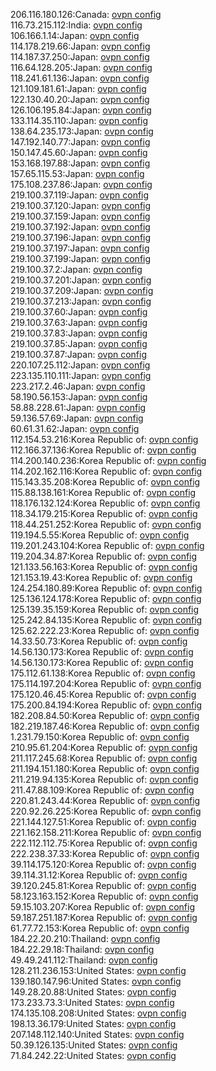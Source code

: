 206.116.180.126:Canada: [ovpn config](vpn/206_116_180_126.ovpn)  
116.73.215.112:India: [ovpn config](vpn/116_73_215_112.ovpn)  
106.166.1.14:Japan: [ovpn config](vpn/106_166_1_14.ovpn)  
114.178.219.66:Japan: [ovpn config](vpn/114_178_219_66.ovpn)  
114.187.37.250:Japan: [ovpn config](vpn/114_187_37_250.ovpn)  
116.64.128.205:Japan: [ovpn config](vpn/116_64_128_205.ovpn)  
118.241.61.136:Japan: [ovpn config](vpn/118_241_61_136.ovpn)  
121.109.181.61:Japan: [ovpn config](vpn/121_109_181_61.ovpn)  
122.130.40.20:Japan: [ovpn config](vpn/122_130_40_20.ovpn)  
126.106.195.84:Japan: [ovpn config](vpn/126_106_195_84.ovpn)  
133.114.35.110:Japan: [ovpn config](vpn/133_114_35_110.ovpn)  
138.64.235.173:Japan: [ovpn config](vpn/138_64_235_173.ovpn)  
147.192.140.77:Japan: [ovpn config](vpn/147_192_140_77.ovpn)  
150.147.45.60:Japan: [ovpn config](vpn/150_147_45_60.ovpn)  
153.168.197.88:Japan: [ovpn config](vpn/153_168_197_88.ovpn)  
157.65.115.53:Japan: [ovpn config](vpn/157_65_115_53.ovpn)  
175.108.237.86:Japan: [ovpn config](vpn/175_108_237_86.ovpn)  
219.100.37.119:Japan: [ovpn config](vpn/219_100_37_119.ovpn)  
219.100.37.120:Japan: [ovpn config](vpn/219_100_37_120.ovpn)  
219.100.37.159:Japan: [ovpn config](vpn/219_100_37_159.ovpn)  
219.100.37.192:Japan: [ovpn config](vpn/219_100_37_192.ovpn)  
219.100.37.196:Japan: [ovpn config](vpn/219_100_37_196.ovpn)  
219.100.37.197:Japan: [ovpn config](vpn/219_100_37_197.ovpn)  
219.100.37.199:Japan: [ovpn config](vpn/219_100_37_199.ovpn)  
219.100.37.2:Japan: [ovpn config](vpn/219_100_37_2.ovpn)  
219.100.37.201:Japan: [ovpn config](vpn/219_100_37_201.ovpn)  
219.100.37.209:Japan: [ovpn config](vpn/219_100_37_209.ovpn)  
219.100.37.213:Japan: [ovpn config](vpn/219_100_37_213.ovpn)  
219.100.37.60:Japan: [ovpn config](vpn/219_100_37_60.ovpn)  
219.100.37.63:Japan: [ovpn config](vpn/219_100_37_63.ovpn)  
219.100.37.83:Japan: [ovpn config](vpn/219_100_37_83.ovpn)  
219.100.37.85:Japan: [ovpn config](vpn/219_100_37_85.ovpn)  
219.100.37.87:Japan: [ovpn config](vpn/219_100_37_87.ovpn)  
220.107.25.112:Japan: [ovpn config](vpn/220_107_25_112.ovpn)  
223.135.110.111:Japan: [ovpn config](vpn/223_135_110_111.ovpn)  
223.217.2.46:Japan: [ovpn config](vpn/223_217_2_46.ovpn)  
58.190.56.153:Japan: [ovpn config](vpn/58_190_56_153.ovpn)  
58.88.228.61:Japan: [ovpn config](vpn/58_88_228_61.ovpn)  
59.136.57.69:Japan: [ovpn config](vpn/59_136_57_69.ovpn)  
60.61.31.62:Japan: [ovpn config](vpn/60_61_31_62.ovpn)  
112.154.53.216:Korea Republic of: [ovpn config](vpn/112_154_53_216.ovpn)  
112.166.37.136:Korea Republic of: [ovpn config](vpn/112_166_37_136.ovpn)  
114.200.140.236:Korea Republic of: [ovpn config](vpn/114_200_140_236.ovpn)  
114.202.162.116:Korea Republic of: [ovpn config](vpn/114_202_162_116.ovpn)  
115.143.35.208:Korea Republic of: [ovpn config](vpn/115_143_35_208.ovpn)  
115.88.138.161:Korea Republic of: [ovpn config](vpn/115_88_138_161.ovpn)  
118.176.132.124:Korea Republic of: [ovpn config](vpn/118_176_132_124.ovpn)  
118.34.179.215:Korea Republic of: [ovpn config](vpn/118_34_179_215.ovpn)  
118.44.251.252:Korea Republic of: [ovpn config](vpn/118_44_251_252.ovpn)  
119.194.5.55:Korea Republic of: [ovpn config](vpn/119_194_5_55.ovpn)  
119.201.243.104:Korea Republic of: [ovpn config](vpn/119_201_243_104.ovpn)  
119.204.34.87:Korea Republic of: [ovpn config](vpn/119_204_34_87.ovpn)  
121.133.56.163:Korea Republic of: [ovpn config](vpn/121_133_56_163.ovpn)  
121.153.19.43:Korea Republic of: [ovpn config](vpn/121_153_19_43.ovpn)  
124.254.180.89:Korea Republic of: [ovpn config](vpn/124_254_180_89.ovpn)  
125.136.124.178:Korea Republic of: [ovpn config](vpn/125_136_124_178.ovpn)  
125.139.35.159:Korea Republic of: [ovpn config](vpn/125_139_35_159.ovpn)  
125.242.84.135:Korea Republic of: [ovpn config](vpn/125_242_84_135.ovpn)  
125.62.222.23:Korea Republic of: [ovpn config](vpn/125_62_222_23.ovpn)  
14.33.50.73:Korea Republic of: [ovpn config](vpn/14_33_50_73.ovpn)  
14.56.130.173:Korea Republic of: [ovpn config](vpn/14_56_130_173.ovpn)  
14.56.130.173:Korea Republic of: [ovpn config](vpn/14_56_130_173.ovpn)  
175.112.61.138:Korea Republic of: [ovpn config](vpn/175_112_61_138.ovpn)  
175.114.197.204:Korea Republic of: [ovpn config](vpn/175_114_197_204.ovpn)  
175.120.46.45:Korea Republic of: [ovpn config](vpn/175_120_46_45.ovpn)  
175.200.84.194:Korea Republic of: [ovpn config](vpn/175_200_84_194.ovpn)  
182.208.84.50:Korea Republic of: [ovpn config](vpn/182_208_84_50.ovpn)  
182.219.187.46:Korea Republic of: [ovpn config](vpn/182_219_187_46.ovpn)  
1.231.79.150:Korea Republic of: [ovpn config](vpn/1_231_79_150.ovpn)  
210.95.61.204:Korea Republic of: [ovpn config](vpn/210_95_61_204.ovpn)  
211.117.245.68:Korea Republic of: [ovpn config](vpn/211_117_245_68.ovpn)  
211.194.151.180:Korea Republic of: [ovpn config](vpn/211_194_151_180.ovpn)  
211.219.94.135:Korea Republic of: [ovpn config](vpn/211_219_94_135.ovpn)  
211.47.88.109:Korea Republic of: [ovpn config](vpn/211_47_88_109.ovpn)  
220.81.243.44:Korea Republic of: [ovpn config](vpn/220_81_243_44.ovpn)  
220.92.26.225:Korea Republic of: [ovpn config](vpn/220_92_26_225.ovpn)  
221.144.127.51:Korea Republic of: [ovpn config](vpn/221_144_127_51.ovpn)  
221.162.158.211:Korea Republic of: [ovpn config](vpn/221_162_158_211.ovpn)  
222.112.112.75:Korea Republic of: [ovpn config](vpn/222_112_112_75.ovpn)  
222.238.37.33:Korea Republic of: [ovpn config](vpn/222_238_37_33.ovpn)  
39.114.175.120:Korea Republic of: [ovpn config](vpn/39_114_175_120.ovpn)  
39.114.31.12:Korea Republic of: [ovpn config](vpn/39_114_31_12.ovpn)  
39.120.245.81:Korea Republic of: [ovpn config](vpn/39_120_245_81.ovpn)  
58.123.163.152:Korea Republic of: [ovpn config](vpn/58_123_163_152.ovpn)  
59.15.103.207:Korea Republic of: [ovpn config](vpn/59_15_103_207.ovpn)  
59.187.251.187:Korea Republic of: [ovpn config](vpn/59_187_251_187.ovpn)  
61.77.72.153:Korea Republic of: [ovpn config](vpn/61_77_72_153.ovpn)  
184.22.20.210:Thailand: [ovpn config](vpn/184_22_20_210.ovpn)  
184.22.29.18:Thailand: [ovpn config](vpn/184_22_29_18.ovpn)  
49.49.241.112:Thailand: [ovpn config](vpn/49_49_241_112.ovpn)  
128.211.236.153:United States: [ovpn config](vpn/128_211_236_153.ovpn)  
139.180.147.96:United States: [ovpn config](vpn/139_180_147_96.ovpn)  
149.28.20.88:United States: [ovpn config](vpn/149_28_20_88.ovpn)  
173.233.73.3:United States: [ovpn config](vpn/173_233_73_3.ovpn)  
174.135.108.208:United States: [ovpn config](vpn/174_135_108_208.ovpn)  
198.13.36.179:United States: [ovpn config](vpn/198_13_36_179.ovpn)  
207.148.112.140:United States: [ovpn config](vpn/207_148_112_140.ovpn)  
50.39.126.135:United States: [ovpn config](vpn/50_39_126_135.ovpn)  
71.84.242.22:United States: [ovpn config](vpn/71_84_242_22.ovpn)  
